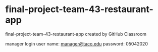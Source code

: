 # final-project-team-43-restaurant-app
final-project-team-43-restaurant-app created by GitHub Classroom




manager login user name: manager@taco.edu
              password: 05042020
